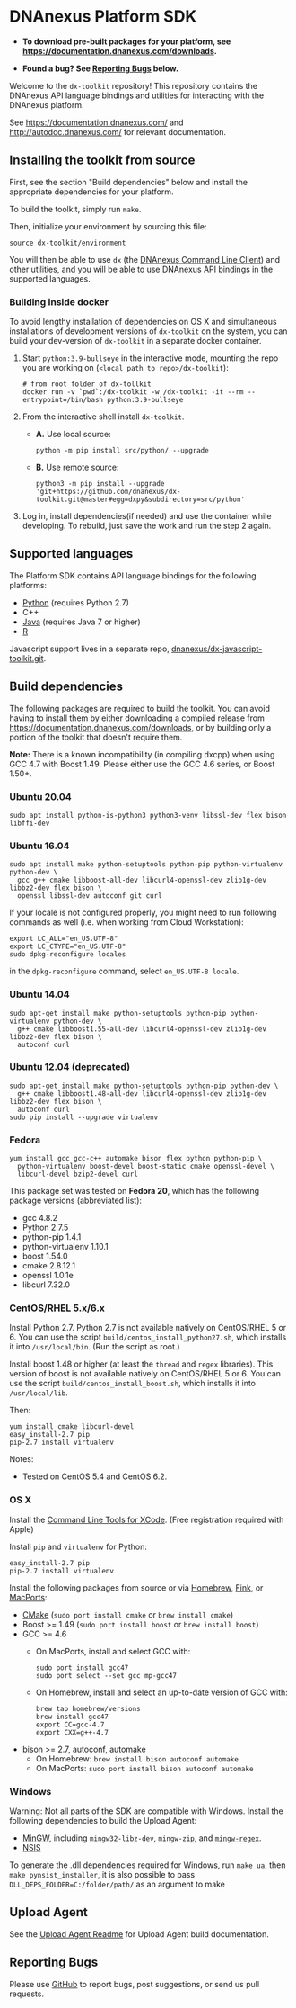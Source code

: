 DNAnexus Platform SDK
=====================

* **To download pre-built packages for your platform, see https://documentation.dnanexus.com/downloads.**

* **Found a bug? See [Reporting Bugs](#reporting-bugs) below.**

Welcome to the `dx-toolkit` repository! This repository contains the DNAnexus
API language bindings and utilities for interacting with the DNAnexus platform.

See https://documentation.dnanexus.com/ and http://autodoc.dnanexus.com/ for relevant
documentation.

Installing the toolkit from source
----------------------------------

First, see the section "Build dependencies" below and install the appropriate
dependencies for your platform.

To build the toolkit, simply run `make`.

Then, initialize your environment by sourcing this file:

```
source dx-toolkit/environment
```

You will then be able to use `dx` (the [DNAnexus Command Line
Client](https://documentation.dnanexus.com/getting-started/tutorials/cli-quickstart#quickstart-for-cli)) and other
utilities, and you will be able to use DNAnexus API bindings in the supported
languages.

### Building inside docker 
To avoid lengthy installation of dependencies on OS X and simultaneous installations of development versions of `dx-toolkit` on the system, you can build your dev-version of `dx-toolkit` in a separate docker container. 

1. Start `python:3.9-bullseye` in the interactive mode, mounting the repo you are working on (`<local_path_to_repo>/dx-toolkit`):

    ```
    # from root folder of dx-tollkit
    docker run -v `pwd`:/dx-toolkit -w /dx-toolkit -it --rm --entrypoint=/bin/bash python:3.9-bullseye
    ```
2. From the interactive shell install `dx-toolkit`.
    - **A.** Use local source:
        ```
        python -m pip install src/python/ --upgrade
        ```
    - **B.** Use remote source:
        ```
        python3 -m pip install --upgrade 'git+https://github.com/dnanexus/dx-toolkit.git@master#egg=dxpy&subdirectory=src/python'
        ```
3. Log in, install dependencies(if needed) and use the container while developing. To rebuild, just save the work and run the step 2 again.

Supported languages
-------------------

The Platform SDK contains API language bindings for the following platforms:

* [Python](src/python/Readme.md) (requires Python 2.7)
* C++
* [Java](src/java/Readme.md) (requires Java 7 or higher)
* [R](src/R/Readme.md)

Javascript support lives in a separate repo,
[dnanexus/dx-javascript-toolkit.git](https://github.com/dnanexus/dx-javascript-toolkit).

Build dependencies
------------------

The following packages are required to build the toolkit. You can avoid having
to install them by either downloading a compiled release from
https://documentation.dnanexus.com/downloads, or by building only a portion of the
toolkit that doesn't require them.

**Note:** There is a known incompatibility (in compiling dxcpp) when using GCC 4.7 with Boost 1.49. Please either use the GCC 4.6 series, or Boost 1.50+.

### Ubuntu 20.04

    sudo apt install python-is-python3 python3-venv libssl-dev flex bison libffi-dev

### Ubuntu 16.04

    sudo apt install make python-setuptools python-pip python-virtualenv python-dev \
      gcc g++ cmake libboost-all-dev libcurl4-openssl-dev zlib1g-dev libbz2-dev flex bison \
      openssl libssl-dev autoconf git curl

If your locale is not configured properly, you might need to run following commands as well (i.e. when working from Cloud Workstation):
    
    export LC_ALL="en_US.UTF-8"
    export LC_CTYPE="en_US.UTF-8"
    sudo dpkg-reconfigure locales
    
in the `dpkg-reconfigure` command, select `en_US.UTF-8 locale`.

### Ubuntu 14.04

    sudo apt-get install make python-setuptools python-pip python-virtualenv python-dev \
      g++ cmake libboost1.55-all-dev libcurl4-openssl-dev zlib1g-dev libbz2-dev flex bison \
      autoconf curl

### Ubuntu 12.04 (deprecated)

    sudo apt-get install make python-setuptools python-pip python-dev \
      g++ cmake libboost1.48-all-dev libcurl4-openssl-dev zlib1g-dev libbz2-dev flex bison \
      autoconf curl
    sudo pip install --upgrade virtualenv

### Fedora

    yum install gcc gcc-c++ automake bison flex python python-pip \
      python-virtualenv boost-devel boost-static cmake openssl-devel \
      libcurl-devel bzip2-devel curl

This package set was tested on **Fedora 20**, which has the following package
versions (abbreviated list):

* gcc 4.8.2
* Python 2.7.5
* python-pip 1.4.1
* python-virtualenv 1.10.1
* boost 1.54.0
* cmake 2.8.12.1
* openssl 1.0.1e
* libcurl 7.32.0

### CentOS/RHEL 5.x/6.x

Install Python 2.7. Python 2.7 is not available natively on CentOS/RHEL
5 or 6. You can use the script `build/centos_install_python27.sh`, which
installs it into `/usr/local/bin`. (Run the script as root.)

Install boost 1.48 or higher (at least the `thread` and `regex`
libraries). This version of boost is not available natively on
CentOS/RHEL 5 or 6. You can use the script
`build/centos_install_boost.sh`, which installs it into
`/usr/local/lib`.

Then:

    yum install cmake libcurl-devel
    easy_install-2.7 pip
    pip-2.7 install virtualenv

Notes:

  - Tested on CentOS 5.4 and CentOS 6.2.

### OS X

Install the [Command Line Tools for XCode](https://developer.apple.com/downloads/). (Free registration required with Apple)

Install `pip` and `virtualenv` for Python:

    easy_install-2.7 pip
    pip-2.7 install virtualenv

Install the following packages from source or via [Homebrew](http://mxcl.github.com/homebrew/), [Fink](http://www.finkproject.org/), or [MacPorts](http://www.macports.org/):

* [CMake](http://www.cmake.org/cmake/resources/software.html) (`sudo port install cmake` or `brew install cmake`)
* Boost >= 1.49 (`sudo port install boost` or `brew install boost`)
* GCC >= 4.6
    * On MacPorts, install and select GCC with:

        ```
        sudo port install gcc47
        sudo port select --set gcc mp-gcc47
        ```

    * On Homebrew, install and select an up-to-date version of GCC with:

        ```
        brew tap homebrew/versions
        brew install gcc47
        export CC=gcc-4.7
        export CXX=g++-4.7
        ```
* bison >= 2.7, autoconf, automake
  * On Homebrew: `brew install bison autoconf automake`
  * On MacPorts: `sudo port install bison autoconf automake`

### Windows
Warning: Not all parts of the SDK are compatible with Windows. Install the following dependencies to build the Upload Agent:

* [MinGW](http://www.mingw.org/), including `mingw32-libz-dev`, `mingw-zip`, and [`mingw-regex`](http://sourceforge.net/projects/mingw/files/Other/UserContributed/regex/mingw-regex-2.5.1/).
* [NSIS](http://nsis.sourceforge.net/)

To generate the .dll dependencies required for Windows, run `make ua`, then `make pynsist_installer`, it is also possible to pass `DLL_DEPS_FOLDER=C:/folder/path/` as an argument to make

Upload Agent
------------
See the [Upload Agent Readme](https://github.com/dnanexus/dx-toolkit/blob/master/src/ua/Readme.md) for Upload Agent build documentation.

Reporting Bugs
--------------

Please use [GitHub](https://github.com/dnanexus/dx-toolkit/issues) to
report bugs, post suggestions, or send us pull requests.
